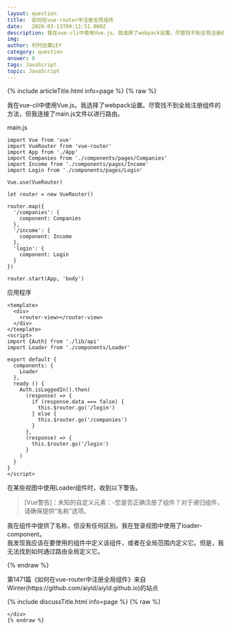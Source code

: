 ```yaml
---
layout: question
title:  如何在vue-router中注册全局组件
date:   2020-03-13T09:11:51.000Z
description: 我在vue-cli中使用Vue.js。我选择了webpack设置。尽管找不到全局注册组件的方法，但我连接了main.js文件以进行路由。  main....
img: 
author: 村村达蒙LEY
category: question
answer: 0
tags: JavaScript
topic: JavaScript
---
```

<div class="article-root">
  <div class="article">
    {% include articleTitle.html info=page %}
    {% raw %}
    <div class="article-content"><p><font style="vertical-align: inherit;"><font style="vertical-align: inherit;">我在vue-cli中使用Vue.js。</font><font style="vertical-align: inherit;">我选择了webpack设置。</font><font style="vertical-align: inherit;">尽管找不到全局注册组件的方法，但我连接了main.js文件以进行路由。  </font></font></p>

<p><font style="vertical-align: inherit;"><font style="vertical-align: inherit;">main.js</font></font></p>

<pre><code>import Vue from 'vue'<font></font>
import VueRouter from 'vue-router'<font></font>
import App from './App'<font></font>
import Companies from './components/pages/Companies'<font></font>
import Income from './components/pages/Income'<font></font>
import Login from './components/pages/Login'<font></font>
<font></font>
Vue.use(VueRouter)<font></font>
<font></font>
let router = new VueRouter()<font></font>
<font></font>
router.map({<font></font>
  '/companies': {<font></font>
    component: Companies<font></font>
  },<font></font>
  '/income': {<font></font>
    component: Income<font></font>
  },<font></font>
  'login': {<font></font>
    component: Login<font></font>
  }<font></font>
})<font></font>
<font></font>
router.start(App, 'body')<font></font>
</code></pre>

<p><font style="vertical-align: inherit;"><font style="vertical-align: inherit;">应用程序</font></font></p>

<pre><code>&lt;template&gt;<font></font>
  &lt;div&gt;<font></font>
    &lt;router-view&gt;&lt;/router-view&gt;<font></font>
  &lt;/div&gt;<font></font>
&lt;/template&gt;<font></font>
&lt;script&gt;<font></font>
import {Auth} from './lib/api'<font></font>
import Loader from './components/Loader'<font></font>
<font></font>
export default {<font></font>
  components: {<font></font>
    Loader<font></font>
  },<font></font>
  ready () {<font></font>
    Auth.isLoggedIn().then(<font></font>
      (response) =&gt; {<font></font>
        if (response.data === false) {<font></font>
          this.$router.go('/login')<font></font>
        } else {<font></font>
          this.$router.go('/companies')<font></font>
        }<font></font>
      },<font></font>
      (response) =&gt; {<font></font>
        this.$router.go('/login')<font></font>
      }<font></font>
    )<font></font>
  }<font></font>
}<font></font>
&lt;/script&gt;<font></font>
</code></pre>

<p><font style="vertical-align: inherit;"><font style="vertical-align: inherit;">在某些视图中使用Loader组件时，收到以下警告。</font></font></p>

<blockquote>
  <p><font style="vertical-align: inherit;"><font style="vertical-align: inherit;">[Vue警告]：未知的自定义元素：-您是否正确注册了组件？</font><font style="vertical-align: inherit;">对于递归组件，请确保提供“名称”选项。</font></font></p>
</blockquote>

<p><font style="vertical-align: inherit;"><font style="vertical-align: inherit;">我在组件中提供了名称，但没有任何区别。</font><font style="vertical-align: inherit;">我在登录视图中使用了loader-component。</font></font><br><font style="vertical-align: inherit;"><font style="vertical-align: inherit;">
我发现我应该在要使用的组件中定义该组件，或者在全局范围内定义它。</font><font style="vertical-align: inherit;">但是，我无法找到如何通过路由全局定义它。</font></font></p></div>
    {% endraw %}
  </div>
  <p class="winter_mark">第1471篇《如何在vue-router中注册全局组件》来自Winter(https://github.com/aiyld/aiyld.github.io)的站点</p>
  <div class="discuss-wrapper">
    {% include discussTitle.html info=page %}
    {% raw %}
    <div class="discuss-list">
    
    </div>
    {% endraw %}
  </div>
<div>
